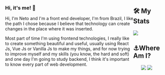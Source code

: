 <div style="display: flex; align-items: center>
<img src="https://avatars.githubusercontent.com/u/63481821?s=400&u=c3af0f4689933e783159263f3c7f8b99fb5909f6&v=4" width="135px" height="150px" style="border-radius:50%" >
<div>
  <h3>Hi, it's me! 👋</h3>

Hi, I'm Neto and I'm a front end developer, I'm from Brazil, I like the path I chose because I believe that technology can create changes in the place where it was inserted.

Most part of time I'm using frontend technologies, I really like to create something beautiful and useful, usually using React Js, Vue Js or Vanilla Js to make my things, and for now trying to improve myself and my skills (you know, the hard and soft) and one day I'm going to study backend, I think it's important to know every part of web development.

</div>
<div>
 <h2 >🛠️ My Stats</h2>
<img src="https://github-readme-stats.vercel.app/api/top-langs/?username=netosouza22&layout=compact&theme=vision-friendly-dark">
<div>
 <div>
                                                                                                                               <h2>⚓Where Am I?</h2>
                                                                                                                               <div align="center"><a href="https://www.linkedin.com/in/netosousa/" target="_blank"><img src="https://img.shields.io/badge/LinkedIn-blue?style=for-the-badge&logo=linkedin&logoColor=white"></a>
                                                                                                                               <a href="netosouzacp@gmail.com" target="_blank"><img src="https://img.shields.io/badge/Gmail-red?style=for-the-badge&logo=gmail&logoColor=white"></a>
                                                                                                                               </div>
</div>
</div>
<!--
**netosouza22/netosouza22** is a ✨ _special_ ✨ repository because its `README.md` (this file) appears on your GitHub profile.

Here are some ideas to get you started:

- 🔭 I’m currently working on ...
- 🌱 I’m currently learning ...
- 👯 I’m looking to collaborate on ...
- 🤔 I’m looking for help with ...
- 💬 Ask me about ...
- 📫 How to reach me: ...
- 😄 Pronouns: ...
- ⚡ Fun fact: ...
-->
